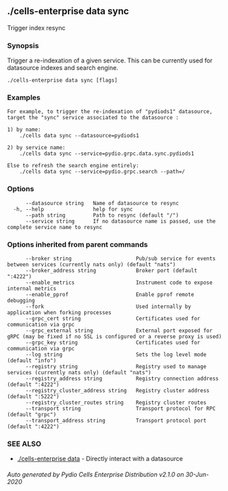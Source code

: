 ## ./cells-enterprise data sync

Trigger index resync

### Synopsis


Trigger a re-indexation of a given service. 
This can be currently used for datasource indexes and search engine.

```
./cells-enterprise data sync [flags]
```

### Examples

```
For example, to trigger the re-indexation of "pydiods1" datasource, target the "sync" service associated to the datasource : 

1) by name:
	./cells data sync --datasource=pydiods1

2) by service name:
	./cells data sync --service=pydio.grpc.data.sync.pydiods1 

Else to refresh the search engine entirely:
	./cells data sync --service=pydio.grpc.search --path=/
```

### Options

```
      --datasource string   Name of datasource to resync
  -h, --help                help for sync
      --path string         Path to resync (default "/")
      --service string      If no datasource name is passed, use the complete service name to resync
```

### Options inherited from parent commands

```
      --broker string                     Pub/sub service for events between services (currently nats only) (default "nats")
      --broker_address string             Broker port (default ":4222")
      --enable_metrics                    Instrument code to expose internal metrics
      --enable_pprof                      Enable pprof remote debugging
      --fork                              Used internally by application when forking processes
      --grpc_cert string                  Certificates used for communication via grpc
      --grpc_external string              External port exposed for gRPC (may be fixed if no SSL is configured or a reverse proxy is used)
      --grpc_key string                   Certificates used for communication via grpc
      --log string                        Sets the log level mode (default "info")
      --registry string                   Registry used to manage services (currently nats only) (default "nats")
      --registry_address string           Registry connection address (default ":4222")
      --registry_cluster_address string   Registry cluster address (default ":5222")
      --registry_cluster_routes string    Registry cluster routes
      --transport string                  Transport protocol for RPC (default "grpc")
      --transport_address string          Transport protocol port (default ":4222")
```

### SEE ALSO

* [./cells-enterprise data](./cells-enterprise-data)	 - Directly interact with a datasource

###### Auto generated by Pydio Cells Enterprise Distribution v2.1.0 on 30-Jun-2020

